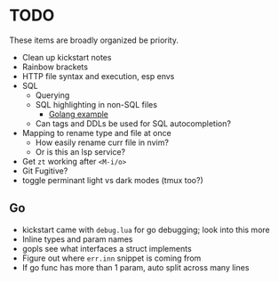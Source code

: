 # TODO

These items are broadly organized be priority.

- Clean up kickstart notes
- Rainbow brackets
- HTTP file syntax and execution, esp envs
- SQL
  - Querying
  - SQL highlighting in non-SQL files
    - [Golang example](https://www.reddit.com/r/neovim/comments/118e2bz/tip_use_treesitter_to_enable_sql_templates_inside/)
  - Can tags and DDLs be used for SQL autocompletion?
- Mapping to rename type and file at once
  - How easily rename curr file in nvim?
  - Or is this an lsp service?
- Get `zt` working after `<M-i/o>`
- Git Fugitive?
- toggle perminant light vs dark modes (tmux too?)

## Go

- kickstart came with `debug.lua` for go debugging; look into this more
- Inline types and param names
- gopls see what interfaces a struct implements
- Figure out where `err.inn` snippet is coming from
- If go func has more than 1 param, auto split across many lines

